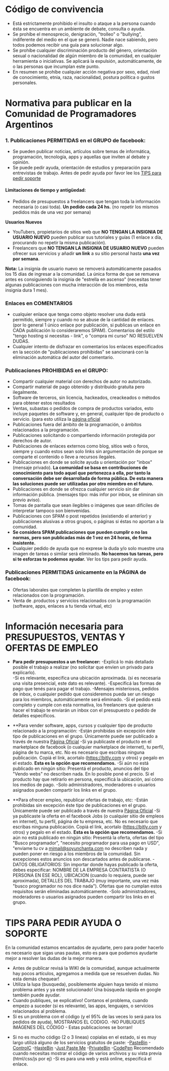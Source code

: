 # Código de convivencia

* Está estrictamente prohibido el insulto o ataque a la persona cuando ésta se encuentra en un ambiente de debate, consulta o ayuda. 
* Se prohíbe el menosprecio, denigración, "trolleo" o "bullying", indiferente del medio en el que se generó. Nadie nace sabiendo, pero todos podemos recibir una guía para solucionar algo.
* Se prohíbe cualquier discriminación producto del género, orientación sexual o nacionalidad de algún miembro de la comunidad, en cualquier herramienta o iniciativas. Se aplicará la expulsión, automáticamente, de o las personas que incumplan este punto.
* En resumen se prohíbe cualquier acción negativa por sexo, edad, nivel de conocimiento, etnia, raza, nacionalidad, postura política o gustos personales.


# Normativa para publicar en la Comunidad de Programadores Argentinos

### 1. Publicaciones PERMITIDAS en el GRUPO de facebook:
* Se pueden publicar noticias, artículos sobre temas de informática, programación, tecnología, apps y aquellas que inviten al debate y opinión.
* Se puede pedir ayuda, orientación de estudios y preparación para entrevistas de trabajo. Antes de pedir ayuda por favor lee los [TIPS para pedir soporte](#)

#### Limitaciones de tiempo y antigüedad:
* Pedidos de presupuestos a freelancers que tengan toda la información necesaria (o casi toda). **Un pedido cada 24 hs.** (no repetir los mismos pedidos más de una vez por semana)

**Usuarios Nuevos**
* YouTubers, propietarios de sitios web que **NO TENGAN LA INSIGNIA DE USUARIO NUEVO**  pueden publicar sus tutoriales y guías (1 enlace x día, procurando no repetir la misma publicación).
* Freelancers que **NO TENGAN LA INSIGNIA DE USUARIO NUEVO** pueden ofrecer sus servicios y añadir **un link** a su sitio personal hasta **una vez por semana**.

**Nota:** La insignia de usuario nuevo se removerá automáticamente pasados los 15 días de ingresar a la comunidad. La única forma de que se remueva antes es consiguiendo la insignia de "estrella en ascenso" (necesitas tener algunas publicaciones con mucha interacción de los miembros, esta insignia dura 1 mes).


### Enlaces en COMENTARIOS
* cualquier enlace que tenga como objeto resolver una duda está permitido, siempre y cuando no se abuse de la cantidad de enlaces. (por lo general 1 único enlace por publicación, si publicas un enlace en CADA publicación lo consideraremos SPAM). Comentarios del estilo "tengo hosting si necesitas - link", o "compra mi curso" NO RESUELVEN DUDAS.
* Cualquier intento de disfrazar en comentarios los enlaces especificados en la sección de "publicaciones prohibidas" se sancionará con la eliminación automática del autor del comentario.

### Publicaciones PROHIBIDAS en el GRUPO:

* Compartir cualquier material con derechos de autor no autorizado. 
* Compartir material de pago obtenido y distribuido gratuita pero ilegalmente.
* Software de terceros, sin licencia, hackeados, creackeados o métodos para obtener estos resultados
* Ventas, subastas o pedidos de compra de productos variados, esto incluye paquetes de software y, en general, cualquier tipo de producto o servicio. (para esto utiliza la [página oficial](https://facebook.comcoperarg)
* Publicaciones fuera del ámbito de la programación, o ámbitos relacionados a la programación.
* Publicaciones solicitando o compartiendo información protegida por derechos de autor.
* Publicaciones de enlaces externos como blog, sitios web o foros, siempre y cuando estos sean solo links sin argumentación de porque se comparte el contenido o lleve a recursos ilegales.
* Publicaciones en donde se solicite ayuda u orientación por "inbox" (mensaje privado). 
**La comunidad se basa en contribuciones de conocimiento para todo aquel que pertenezca a ella, por tanto la conversación debe ser desarrollada de forma pública. De esta manera las soluciones puede ser utilizadas por otro miembro en el futuro.**
* Publicaciones en donde se ofrezca cualquier servicio sin dar información pública. (mensajes tipo: más infor por inbox, se eliminan sin previo aviso).
* Tomas de pantalla que sean ilegibles o imágenes que sean difíciles de interpretar tampoco son bienvenidas.
* Publicaciones con SPAM o post repetidos (existiendo el anterior) y publicaciones alusivas a otros grupos, o páginas si éstas no aportan a la comunidad.
* **Se considera SPAM publicaciones que pueden cumplir o no las normas, pero son publicadas más de 1 vez en 24 horas, de forma insistente.**
* Cualquier pedido de ayuda que no exprese la duda y/o solo muestre una imagen de tareas o similar será eliminado. **No hacemos tus tareas, pero si te esforzas te podemos ayudar.** Ver los tips para pedir ayuda.

### Publicaciones PERMITIDAS únicamente en la PÁGINA de facebook:
* Ofertas laborales que completen la plantilla de empleo y esten relacionados con la programación.
* Venta de .productos y servicios relacionados con la programación (software, apps, enlaces a tu tienda virtual, etc)

# Información necesaria para PRESUPUESTOS, VENTAS Y OFERTAS DE EMPLEO
* **Para pedir presupuestos a un freelancer:**
    -Explicá lo más detallado posible el trabajo a realizar (no solicitar que envien un privado para explicarlo).    
    -Si es relevante, especifica una ubicación aproximada. (si es necesaria una visita presencial, este dato es relevante).
    -Especificá las formas de pago que tenés para pagar el trabajo.
    -Mensajes misteriosos, pedidos de inbox, o cualquier pedido que consideremos pueda ser un riesgo para los miembros, automáticamente será eliminado.
    -Si el pedido está completo y cumple con esta normativa, los freelancers que quieran hacer el trabajo te enviarán un inbox con el presupuesto o pedido de detalles específicos.
  
* **Para vender software, apps, cursos y cualquier tipo de producto relacionado a la programación:
  -Están prohibidas sin excepción éste tipo de publicaciones en el grupo. Únicamente puede ser publicado a través de nuestra [Página Oficial](https://facebook.com/coperarg)
  -Si ya publicaste el producto en el marketplace de facebook (o cualquier marketplace de internet), tu perfil, página de tu marca, etc. No es necesario que escribas ninguna publicación. Copiá el link, acortalo (https://bitly.com y otros) y pegalo en el estado. **Esta es la opción que recomendamos.**
  -Si aún no está publicado en ningún sitio: Presentá el producto, anuncios del tipo "Vendo webs" no describen nada. En lo posible poné el precio. Si el producto hay que retirarlo en persona, especificá la ubicación, así cómo los medios de pago.
  -Solo administradores, moderadores o usuarios asignados pueden compartir los links en el grupo.
  
* **Para ofrecer empleo, republicar ofertas de trabajo, etc:
  -Están prohibidas sin excepción éste tipo de publicaciones en el grupo. Únicamente puede ser publicado a través de nuestra [Página Oficial](https://facebook.com/coperarg)
  -Si ya publicaste la oferta en el facebook Jobs (o cualquier sitio de empleos en internet), tu perfil, página de tu empresa, etc. No es necesario que escribas ninguna publicación. Copiá el link, acortalo (https://bitly.com y otros) y pegalo en el estado. **Esta es la opción que recomendamos.**
  -Si aún no está publicado en ningún sitio: Presentá la oferta, ofertas del tipo "Busco programador", "necesito programador para usa pago  en USD", "enviame tu cv a mimail@soyunchanta.com no describen nada y pueden poner en riesgo a los miembros de la comunidad. Sin excepciones estos anuncios son descartados antes de publicarse.
  -DATOS OBLIGATORIOS: Sin importar donde hayas publicado la oferta, debes especificar: NOMBRE DE LA EMPRESA CONTRATISTA (O PERSONA EN ESE ROL), UBICACION (cuando lo requiera, puede ser aproximada), DETALLES DEL TRABAJO (muy importante, una vez más "busco programador no nos dice nada"). Ofertas que no cumplan estos requisitos serán eliminadas automáticamente.
  -Solo administradores, moderadores o usuarios asignados pueden compartir los links en el grupo.
  
 # TIPS PARA PEDIR AYUDA O SOPORTE
 
 En la comunidad estamos encantados de ayudarte, pero para poder hacerlo es necesario que sigas unas pautas, esto es para que podamos ayudarte mejor a resolver las dudas de la mejor manera.
 
 * Antes de publicar revisá la WIKI de la comunidad, aunque actualmente hay pocos artículos, agregamos a medida que se resuelven dudas. No esta demás chequear!
 * Utiliza la lupa (busqueda), posiblemente alguien haya tenido el mismo problema antes y ya esté solucionado! Una búsqueda rápida en google también puede ayudar.
 * Cuando publiques, se explicativo! Contanos el problema,  cuando empezo a suceder (si es relevante), las apps, lenguajes, o servicios relacionados al problema.
 * Si es un problema con el código (y el 95% de las veces lo será para los pedidos de ayuda), MOSTRANOS EL CODIGO. 
  -NO PUBLIQUES IMÁGENES DEL CÓDIGO - Estas publicaciones se borran!
  - Si no es mucho código (2 o 3 lineas) copialas en el estado, si es muy largo utilizá alguno de los servicios gratuitos de paste:
    -[PasteBin](https://pastebin.com)
    -[ControlC](https://controlc.com/)
    -[HasteBin](https://hastebin.com/)
    -[Just Paste Me](https://justpaste.me/)
    -[PrivateBin](https://privatebin.net/)
    -[CodePen](https://codepen.io) Recomendado cuando necesitas mostrar el código de varios archivos y su vista previa (html/css/js por ej)
  -Si es para una web y está online, especificá el enlace. 
